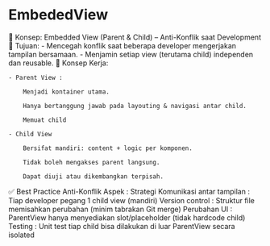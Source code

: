 # EmbededView

🧩 Konsep: Embedded View (Parent & Child) – Anti-Konflik saat Development
🎯 Tujuan:
	- Mencegah konflik saat beberapa developer mengerjakan tampilan bersamaan.
	- Menjamin setiap view (terutama child) independen dan reusable.
🧠 Konsep Kerja:

	- Parent View : 

		Menjadi kontainer utama.

		Hanya bertanggung jawab pada layouting & navigasi antar child.

		Memuat child 

	- Child View 

		Bersifat mandiri: content + logic per komponen.

		Tidak boleh mengakses parent langsung.

		Dapat diuji atau dikembangkan terpisah.
✅ Best Practice Anti-Konflik
Aspek						: Strategi
Komunikasi antar tampilan	: Tiap developer pegang 1 child view (mandiri)
Version control				: Struktur file memisahkan perubahan (minim tabrakan Git merge)
Perubahan UI				: ParentView hanya menyediakan slot/placeholder (tidak hardcode child)
Testing						: Unit test tiap child bisa dilakukan di luar ParentView secara isolated		
